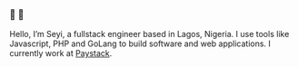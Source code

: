 ### :eyes: :eyes:

Hello, I’m Seyi, a fullstack engineer based in Lagos, Nigeria. I use tools like Javascript, PHP and GoLang to build software and web applications. I currently work at [Paystack](http://paystack.com/).
